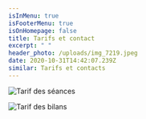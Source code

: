 ```yaml
---
isInMenu: true
isFooterMenu: true
isOnHomepage: false
title: Tarifs et contact
excerpt: " "
header_photo: /uploads/img_7219.jpeg
date: 2020-10-31T14:42:07.239Z
similar: Tarifs et contacts
---
```

![](/uploads/taris-séances.png "Tarif des séances")

![](/uploads/tarif-bilans.png "Tarif des bilans")